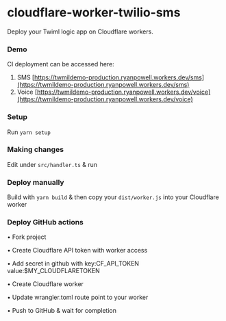# cloudflare-worker-twilio-sms

Deploy your Twiml logic app on Cloudflare workers.

### Demo

CI deployment can be accessed here:

1. SMS [https://twmildemo-production.ryanpowell.workers.dev/sms](https://twmildemo-production.ryanpowell.workers.dev/sms)
1. Voice [https://twmildemo-production.ryanpowell.workers.dev/voice](https://twmildemo-production.ryanpowell.workers.dev/voice)

### Setup

Run `yarn setup`

### Making changes

Edit under `src/handler.ts` & run

### Deploy manually

Build with `yarn build` & then copy your `dist/worker.js` into your Cloudflare worker

### Deploy GitHub actions

• Fork project

• Create Cloudflare API token with worker access

• Add secret in github with key:CF_API_TOKEN value:$MY_CLOUDFLARETOKEN

• Create Cloudflare worker

• Update wrangler.toml route point to your worker

• Push to GitHub & wait for completion
